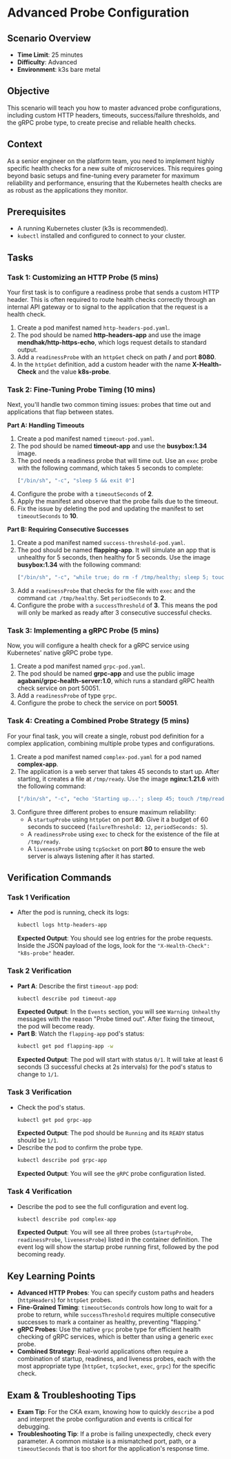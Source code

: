 # Advanced Probe Configuration

## Scenario Overview
-   **Time Limit**: 25 minutes
-   **Difficulty**: Advanced
-   **Environment**: k3s bare metal

## Objective
This scenario will teach you how to master advanced probe configurations, including custom HTTP headers, timeouts, success/failure thresholds, and the gRPC probe type, to create precise and reliable health checks.

## Context
As a senior engineer on the platform team, you need to implement highly specific health checks for a new suite of microservices. This requires going beyond basic setups and fine-tuning every parameter for maximum reliability and performance, ensuring that the Kubernetes health checks are as robust as the applications they monitor.

## Prerequisites
-   A running Kubernetes cluster (k3s is recommended).
-   `kubectl` installed and configured to connect to your cluster.

## Tasks

### Task 1: Customizing an HTTP Probe (5 mins)
Your first task is to configure a readiness probe that sends a custom HTTP header. This is often required to route health checks correctly through an internal API gateway or to signal to the application that the request is a health check.

1.  Create a pod manifest named `http-headers-pod.yaml`.
2.  The pod should be named **http-headers-app** and use the image **mendhak/http-https-echo**, which logs request details to standard output.
3.  Add a `readinessProbe` with an `httpGet` check on path **/** and port **8080**.
4.  In the `httpGet` definition, add a custom header with the name **X-Health-Check** and the value **k8s-probe**.

### Task 2: Fine-Tuning Probe Timing (10 mins)
Next, you'll handle two common timing issues: probes that time out and applications that flap between states.

**Part A: Handling Timeouts**
1.  Create a pod manifest named `timeout-pod.yaml`.
2.  The pod should be named **timeout-app** and use the **busybox:1.34** image.
3.  The pod needs a readiness probe that will time out. Use an `exec` probe with the following command, which takes 5 seconds to complete:
    ```bash
    ["/bin/sh", "-c", "sleep 5 && exit 0"]
    ```
4.  Configure the probe with a `timeoutSeconds` of **2**.
5.  Apply the manifest and observe that the probe fails due to the timeout.
6.  Fix the issue by deleting the pod and updating the manifest to set `timeoutSeconds` to **10**.

**Part B: Requiring Consecutive Successes**
1.  Create a pod manifest named `success-threshold-pod.yaml`.
2.  The pod should be named **flapping-app**. It will simulate an app that is unhealthy for 5 seconds, then healthy for 5 seconds. Use the image **busybox:1.34** with the following command:
    ```bash
    ["/bin/sh", "-c", "while true; do rm -f /tmp/healthy; sleep 5; touch /tmp/healthy; sleep 5; done"]
    ```
3.  Add a `readinessProbe` that checks for the file with `exec` and the command `cat /tmp/healthy`. Set `periodSeconds` to **2**.
4.  Configure the probe with a `successThreshold` of **3**. This means the pod will only be marked as ready after 3 consecutive successful checks.

### Task 3: Implementing a gRPC Probe (5 mins)
Now, you will configure a health check for a gRPC service using Kubernetes' native gRPC probe type.

1.  Create a pod manifest named `grpc-pod.yaml`.
2.  The pod should be named **grpc-app** and use the public image **agabani/grpc-health-server:1.0**, which runs a standard gRPC health check service on port 50051.
3.  Add a `readinessProbe` of type `grpc`.
4.  Configure the probe to check the service on port **50051**.

### Task 4: Creating a Combined Probe Strategy (5 mins)
For your final task, you will create a single, robust pod definition for a complex application, combining multiple probe types and configurations.

1.  Create a pod manifest named `complex-pod.yaml` for a pod named **complex-app**.
2.  The application is a web server that takes 45 seconds to start up. After starting, it creates a file at `/tmp/ready`. Use the image **nginx:1.21.6** with the following command:
    ```bash
    ["/bin/sh", "-c", "echo 'Starting up...'; sleep 45; touch /tmp/ready; echo 'Ready.'; nginx -g 'daemon off;'"]
    ```
3.  Configure three different probes to ensure maximum reliability:
    -   A `startupProbe` using `httpGet` on port **80**. Give it a budget of 60 seconds to succeed (`failureThreshold: 12`, `periodSeconds: 5`).
    -   A `readinessProbe` using `exec` to check for the existence of the file at `/tmp/ready`.
    -   A `livenessProbe` using `tcpSocket` on port **80** to ensure the web server is always listening after it has started.

## Verification Commands

### Task 1 Verification
-   After the pod is running, check its logs:
    ```bash
    kubectl logs http-headers-app
    ```
    **Expected Output**: You should see log entries for the probe requests. Inside the JSON payload of the logs, look for the `"X-Health-Check": "k8s-probe"` header.

### Task 2 Verification
-   **Part A**: Describe the first `timeout-app` pod:
    ```bash
    kubectl describe pod timeout-app
    ```
    **Expected Output**: In the `Events` section, you will see `Warning Unhealthy` messages with the reason "Probe timed out". After fixing the timeout, the pod will become ready.
-   **Part B**: Watch the `flapping-app` pod's status:
    ```bash
    kubectl get pod flapping-app -w
    ```
    **Expected Output**: The pod will start with status `0/1`. It will take at least 6 seconds (3 successful checks at 2s intervals) for the pod's status to change to `1/1`.

### Task 3 Verification
-   Check the pod's status.
    ```bash
    kubectl get pod grpc-app
    ```
    **Expected Output**: The pod should be `Running` and its `READY` status should be `1/1`.
-   Describe the pod to confirm the probe type.
    ```bash
    kubectl describe pod grpc-app
    ```
    **Expected Output**: You will see the `gRPC` probe configuration listed.

### Task 4 Verification
-   Describe the pod to see the full configuration and event log.
    ```bash
    kubectl describe pod complex-app
    ```
    **Expected Output**: You will see all three probes (`startupProbe`, `readinessProbe`, `livenessProbe`) listed in the container definition. The event log will show the startup probe running first, followed by the pod becoming ready.

## Key Learning Points
-   **Advanced HTTP Probes**: You can specify custom paths and headers (`httpHeaders`) for `httpGet` probes.
-   **Fine-Grained Timing**: `timeoutSeconds` controls how long to wait for a probe to return, while `successThreshold` requires multiple consecutive successes to mark a container as healthy, preventing "flapping."
-   **gRPC Probes**: Use the native `grpc` probe type for efficient health checking of gRPC services, which is better than using a generic `exec` probe.
-   **Combined Strategy**: Real-world applications often require a combination of startup, readiness, and liveness probes, each with the most appropriate type (`httpGet`, `tcpSocket`, `exec`, `grpc`) for the specific check.

## Exam & Troubleshooting Tips
-   **Exam Tip**: For the CKA exam, knowing how to quickly `describe` a pod and interpret the probe configuration and events is critical for debugging.
-   **Troubleshooting Tip**: If a probe is failing unexpectedly, check every parameter. A common mistake is a mismatched port, path, or a `timeoutSeconds` that is too short for the application's response time.
